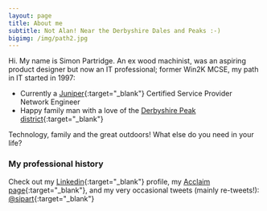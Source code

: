 ```yaml
---
layout: page
title: About me
subtitle: Not Alan! Near the Derbyshire Dales and Peaks :-)
bigimg: /img/path2.jpg
---
```


Hi. My name is Simon Partridge. An ex wood machinist, was an aspiring product designer but now an IT professional; former Win2K MCSE, my path in IT started in 1997:

- Currently a [Juniper](http://www.juniper.net/uk/en/){:target="_blank"} Certified Service Provider Network Engineer
- Happy family man with a love of the [Derbyshire Peak district](https://www.visitpeakdistrict.com/){:target="_blank"}

Technology, family and the great outdoors!
What else do you need in your life?

### My professional history
Check out my [Linkedin](https://www.linkedin.com/in/simon-partridge-24a66b40/){:target="_blank"} profile, my [Acclaim page](https://www.youracclaim.com/user/simon-partridge){:target="_blank"}, and my very occasional tweets (mainly re-tweets!): [@sipart](https://twitter.com/Sipart?lang=en-gb){:target="_blank"}
